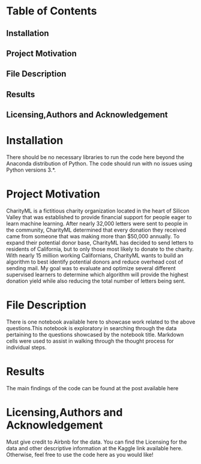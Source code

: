 # Table of Contents
## Installation
## Project Motivation
## File Description
## Results
## Licensing,Authors and Acknowledgement

# Installation
There should be no necessary libraries to run the code here beyond the Anaconda distribution of Python. The code should run with no issues using Python versions 3.*.
# Project Motivation
CharityML is a fictitious charity organization located in the heart of Silicon Valley that was established to provide financial support for people eager to learn machine learning. After nearly 32,000 letters were sent to people in the community, CharityML determined that every donation they received came from someone that was making more than $50,000 annually.
To expand their potential donor base, CharityML has decided to send letters to residents of California, but to only those most likely to donate to the charity. With nearly 15 million working Californians, CharityML wants to build an algorithm to best identify potential donors and reduce overhead cost of sending mail. My goal was to evaluate and optimize several different supervised learners to determine which algorithm will provide the highest donation yield while also reducing the total number of letters being sent.
# File Description
There is one notebook available here to showcase work related to the above questions.This notebook is exploratory in searching through the data pertaining to the questions showcased by the notebook title. Markdown cells were used to assist in walking through the thought process for individual steps.
# Results
The main findings of the code can be found at the post available here
# Licensing,Authors and Acknowledgement
Must give credit to Airbnb for the data. You can find the Licensing for the data and other descriptive information at the Kaggle link available here. Otherwise, feel free to use the code here as you would like!
